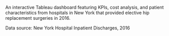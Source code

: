 An interactive Tableau dashboard featuring KPIs, cost analysis, and patient characteristics from hospitals in New York that provided elective hip replacement surgeries in 2016.

Data source: New York Hospital Inpatient Discharges, 2016
